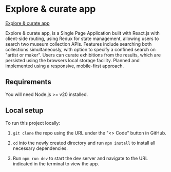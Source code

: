 # Explore & curate app

[Explore & curate app](https://explore-and-curate-app.netlify.app/)

Explore & curate app, is a Single Page Application built with React.js with client-side routing, using Redux for state management, allowing users to search two museum collection APIs. Features include searching both collections simultaneously, with option to specify a confined search on "artist or maker". Users can curate exhibitions from the results, which are persisted using the browsers local storage facility. Planned and implemented using a responsive, mobile-first approach.

## Requirements

You will need Node.js >= v20 installed.

## Local setup

To run this project locally:

1. `git clone` the repo using the URL under the "<> Code" button in GitHub.

2. `cd` into the newly created directory and run `npm install` to install all necessary dependencies.

3. Run `npm run dev` to start the dev server and navigate to the URL indicated in the terminal to view the app.
